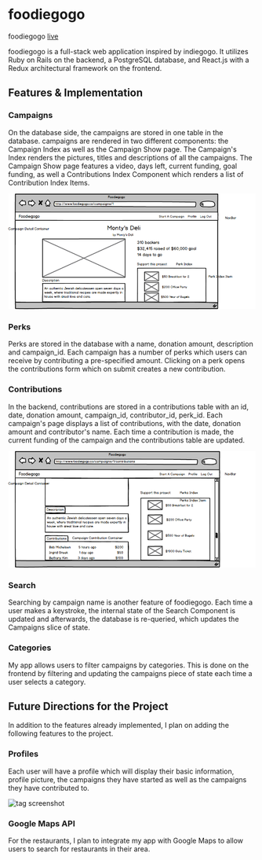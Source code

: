 # foodiegogo

foodiegogo [live][heroku]

[heroku]: http://www.foodiegogo.co

foodiegogo is a full-stack web application inspired by indiegogo.  It utilizes Ruby on Rails on the backend, a PostgreSQL database, and React.js with a Redux architectural framework on the frontend.

## Features & Implementation


### Campaigns
  On the database side, the campaigns are stored in one table in the database. campaigns are rendered in two different components: the Campaign Index as well as the Campaign Show page. The Campaign's Index renders the pictures, titles and descriptions of all the campaigns. The Campaign Show page features a video, days left, current funding, goal funding, as well a Contributions Index Component which renders a list of Contribution Index Items.

  ![campaigns screenshot](docs/wireframes/campaign-detail-i.png)


### Perks
  Perks are stored in the database with a name, donation amount, description and campaign_id. Each campaign has a number of perks which users can receive by contributing a pre-specified amount. Clicking on a perk opens the contributions form which on submit creates a new contribution.


### Contributions
  In the backend, contributions are stored in a contributions table with an id, date, donation amount, campaign_id, contributor_id, perk_id. Each campaign's page displays a list of contributions, with the date, donation amount and contributor's name. Each time a contribution is made, the current funding of the campaign and the contributions table are updated.

  ![contributions screenshot](docs/wireframes/campaign-detail-ii.png)

### Search
  Searching by campaign name is another feature of foodiegogo. Each time a user makes a keystroke, the internal state of the Search Component is updated and afterwards, the database is re-queried, which updates the Campaigns slice of state.

### Categories
  My app allows users to filter campaigns by categories. This is done on the frontend by filtering and updating the campaigns piece of state each time a user selects a category.

## Future Directions for the Project

In addition to the features already implemented, I plan on adding the following features to the project.

### Profiles
  Each user will have a profile which will display their basic information, profile picture, the campaigns they have started as well as the campaigns they have contributed to.

  ![tag screenshot](wireframes/profile.png)

### Google Maps API
  For the restaurants, I plan to integrate my app with Google Maps to allow users to search for restaurants in their area.
